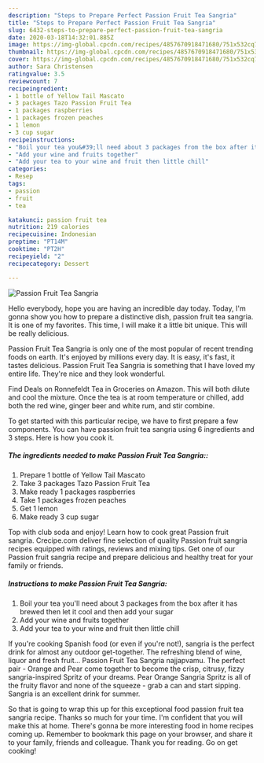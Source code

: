 ```yaml
---
description: "Steps to Prepare Perfect Passion Fruit Tea Sangria"
title: "Steps to Prepare Perfect Passion Fruit Tea Sangria"
slug: 6432-steps-to-prepare-perfect-passion-fruit-tea-sangria
date: 2020-03-18T14:32:01.885Z
image: https://img-global.cpcdn.com/recipes/4857670918471680/751x532cq70/passion-fruit-tea-sangria-recipe-main-photo.jpg
thumbnail: https://img-global.cpcdn.com/recipes/4857670918471680/751x532cq70/passion-fruit-tea-sangria-recipe-main-photo.jpg
cover: https://img-global.cpcdn.com/recipes/4857670918471680/751x532cq70/passion-fruit-tea-sangria-recipe-main-photo.jpg
author: Sara Christensen
ratingvalue: 3.5
reviewcount: 7
recipeingredient:
- 1 bottle of Yellow Tail Mascato
- 3 packages Tazo Passion Fruit Tea
- 1 packages raspberries
- 1 packages frozen peaches
- 1 lemon
- 3 cup sugar
recipeinstructions:
- "Boil your tea you&#39;ll need about 3 packages from the box after it has brewed then let it cool and then add your sugar"
- "Add your wine and fruits together"
- "Add your tea to your wine and fruit then little chill"
categories:
- Resep
tags:
- passion
- fruit
- tea

katakunci: passion fruit tea
nutrition: 219 calories
recipecuisine: Indonesian
preptime: "PT14M"
cooktime: "PT2H"
recipeyield: "2"
recipecategory: Dessert

---
```



![Passion Fruit Tea Sangria](https://img-global.cpcdn.com/recipes/4857670918471680/751x532cq70/passion-fruit-tea-sangria-recipe-main-photo.jpg)

Hello everybody, hope you are having an incredible day today. Today, I'm gonna show you how to prepare a distinctive dish, passion fruit tea sangria. It is one of my favorites. This time, I will make it a little bit unique. This will be really delicious.

Passion Fruit Tea Sangria is only one of the most popular of recent trending foods on earth. It's enjoyed by millions every day. It is easy, it's fast, it tastes delicious. Passion Fruit Tea Sangria is something that I have loved my entire life. They're nice and they look wonderful.

Find Deals on Ronnefeldt Tea in Groceries on Amazon. This will both dilute and cool the mixture. Once the tea is at room temperature or chilled, add both the red wine, ginger beer and white rum, and stir combine.


To get started with this particular recipe, we have to first prepare a few components. You can have passion fruit tea sangria using 6 ingredients and 3 steps. Here is how you cook it.

##### The ingredients needed to make Passion Fruit Tea Sangria::

1. Prepare 1 bottle of Yellow Tail Mascato
1. Take 3 packages Tazo Passion Fruit Tea
1. Make ready 1 packages raspberries
1. Take 1 packages frozen peaches
1. Get 1 lemon
1. Make ready 3 cup sugar


Top with club soda and enjoy! Learn how to cook great Passion fruit sangria. Crecipe.com deliver fine selection of quality Passion fruit sangria recipes equipped with ratings, reviews and mixing tips. Get one of our Passion fruit sangria recipe and prepare delicious and healthy treat for your family or friends. 

##### Instructions to make Passion Fruit Tea Sangria:

1. Boil your tea you&#39;ll need about 3 packages from the box after it has brewed then let it cool and then add your sugar
1. Add your wine and fruits together
1. Add your tea to your wine and fruit then little chill


If you&#39;re cooking Spanish food (or even if you&#39;re not!), sangria is the perfect drink for almost any outdoor get-together. The refreshing blend of wine, liquor and fresh fruit… Passion Fruit Tea Sangria najjapvamu. The perfect pair - Orange and Pear come together to become the crisp, citrusy, fizzy sangria-inspired Spritz of your dreams. Pear Orange Sangria Spritz is all of the fruity flavor and none of the squeeze - grab a can and start sipping. Sangria is an excellent drink for summer. 

So that is going to wrap this up for this exceptional food passion fruit tea sangria recipe. Thanks so much for your time. I'm confident that you will make this at home. There's gonna be more interesting food in home recipes coming up. Remember to bookmark this page on your browser, and share it to your family, friends and colleague. Thank you for reading. Go on get cooking!

